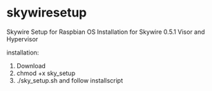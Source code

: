 # skywiresetup
Skywire Setup for Raspbian OS
Installation for Skywire 0.5.1 Visor and Hypervisor

installation:
1. Download
2. chmod +x sky_setup
3. ./sky_setup.sh
and follow installscript
